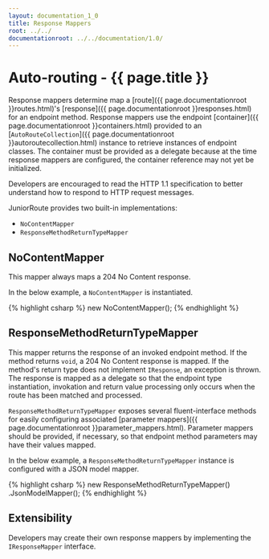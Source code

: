 ```yaml
---
layout: documentation_1_0
title: Response Mappers
root: ../../
documentationroot: ../../documentation/1.0/
---
```

Auto-routing - {{ page.title }}
=
Response mappers determine map a [route]({{ page.documentationroot }}routes.html)'s [response]({{ page.documentationroot }}responses.html) for an endpoint method. Response mappers use the endpoint [container]({{ page.documentationroot }}containers.html) provided to an [```AutoRouteCollection```]({{ page.documentationroot }}autoroutecollection.html) instance to retrieve instances of endpoint classes. The container must be provided as a delegate because at the time response mappers are configured, the container reference may not yet be initialized.

Developers are encouraged to read the HTTP 1.1 specification to better understand how to respond to HTTP request messages.

JuniorRoute provides two built-in implementations:
* ```NoContentMapper```
* ```ResponseMethodReturnTypeMapper```

NoContentMapper
-
This mapper always maps a 204 No Content response.

In the below example, a ```NoContentMapper``` is instantiated.

{% highlight csharp %}
new NoContentMapper();
{% endhighlight %}

ResponseMethodReturnTypeMapper
-
This mapper returns the response of an invoked endpoint method. If the method returns ```void```, a 204 No Content response is mapped. If the method's return type does not implement ```IResponse```, an exception is thrown. The response is mapped as a delegate so that the endpoint type instantiation, invokation and return value processing only occurs when the route has been matched and processed.

```ResponseMethodReturnTypeMapper``` exposes several fluent-interface methods for easily configuring associated [parameter mappers]({{ page.documentationroot }}parameter_mappers.html). Parameter mappers should be provided, if necessary, so that endpoint method parameters may have their values mapped.

In the below example, a ```ResponseMethodReturnTypeMapper``` instance is configured with a JSON model mapper.

{% highlight csharp %}
new ResponseMethodReturnTypeMapper()
  .JsonModelMapper();
{% endhighlight %}

Extensibility
-
Developers may create their own response mappers by implementing the ```IResponseMapper``` interface.